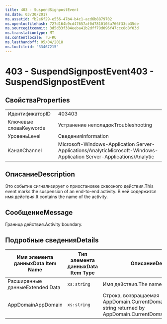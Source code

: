 ```yaml
---
title: 403 - SuspendSignpostEvent
ms.date: 03/30/2017
ms.assetid: fb2e6f29-e556-47b4-b4c1-acd6b8879702
ms.openlocfilehash: 727d164b9cd47657af0d7810103a766f33cb35de
ms.sourcegitcommit: 3d5d33f384eeba41b2dff79d096f47ccc8d8f03d
ms.translationtype: MT
ms.contentlocale: ru-RU
ms.lasthandoff: 05/04/2018
ms.locfileid: "33467215"
---
```

# <a name="403---suspendsignpostevent"></a><span data-ttu-id="a67ef-102">403 - SuspendSignpostEvent</span><span class="sxs-lookup"><span data-stu-id="a67ef-102">403 - SuspendSignpostEvent</span></span>
## <a name="properties"></a><span data-ttu-id="a67ef-103">Свойства</span><span class="sxs-lookup"><span data-stu-id="a67ef-103">Properties</span></span>  
  
|||  
|-|-|  
|<span data-ttu-id="a67ef-104">Идентификатор</span><span class="sxs-lookup"><span data-stu-id="a67ef-104">ID</span></span>|<span data-ttu-id="a67ef-105">403</span><span class="sxs-lookup"><span data-stu-id="a67ef-105">403</span></span>|  
|<span data-ttu-id="a67ef-106">Ключевые слова</span><span class="sxs-lookup"><span data-stu-id="a67ef-106">Keywords</span></span>|<span data-ttu-id="a67ef-107">Устранение неполадок</span><span class="sxs-lookup"><span data-stu-id="a67ef-107">Troubleshooting</span></span>|  
|<span data-ttu-id="a67ef-108">Уровень</span><span class="sxs-lookup"><span data-stu-id="a67ef-108">Level</span></span>|<span data-ttu-id="a67ef-109">Сведения</span><span class="sxs-lookup"><span data-stu-id="a67ef-109">Information</span></span>|  
|<span data-ttu-id="a67ef-110">Канал</span><span class="sxs-lookup"><span data-stu-id="a67ef-110">Channel</span></span>|<span data-ttu-id="a67ef-111">Microsoft-Windows-Application Server-Applications/Analytic</span><span class="sxs-lookup"><span data-stu-id="a67ef-111">Microsoft-Windows-Application Server-Applications/Analytic</span></span>|  
  
## <a name="description"></a><span data-ttu-id="a67ef-112">Описание</span><span class="sxs-lookup"><span data-stu-id="a67ef-112">Description</span></span>  
 <span data-ttu-id="a67ef-113">Это событие сигнализирует о приостановке сквозного действия.</span><span class="sxs-lookup"><span data-stu-id="a67ef-113">This event marks the suspension of an end-to-end activity.</span></span> <span data-ttu-id="a67ef-114">В ней содержится имя действия.</span><span class="sxs-lookup"><span data-stu-id="a67ef-114">It contains the name of the activity.</span></span>  
  
## <a name="message"></a><span data-ttu-id="a67ef-115">Сообщение</span><span class="sxs-lookup"><span data-stu-id="a67ef-115">Message</span></span>  
 <span data-ttu-id="a67ef-116">Граница действия.</span><span class="sxs-lookup"><span data-stu-id="a67ef-116">Activity boundary.</span></span>  
  
## <a name="details"></a><span data-ttu-id="a67ef-117">Подробные сведения</span><span class="sxs-lookup"><span data-stu-id="a67ef-117">Details</span></span>  
  
|<span data-ttu-id="a67ef-118">Имя элемента данных</span><span class="sxs-lookup"><span data-stu-id="a67ef-118">Data Item Name</span></span>|<span data-ttu-id="a67ef-119">Тип элемента данных</span><span class="sxs-lookup"><span data-stu-id="a67ef-119">Data Item Type</span></span>|<span data-ttu-id="a67ef-120">Описание</span><span class="sxs-lookup"><span data-stu-id="a67ef-120">Description</span></span>|  
|--------------------|--------------------|-----------------|  
|<span data-ttu-id="a67ef-121">Расширенные данные</span><span class="sxs-lookup"><span data-stu-id="a67ef-121">Extended Data</span></span>|`xs:string`|<span data-ttu-id="a67ef-122">Имя действия.</span><span class="sxs-lookup"><span data-stu-id="a67ef-122">The name of the activity.</span></span>|  
|<span data-ttu-id="a67ef-123">AppDomain</span><span class="sxs-lookup"><span data-stu-id="a67ef-123">AppDomain</span></span>|`xs:string`|<span data-ttu-id="a67ef-124">Строка, возвращаемая AppDomain.CurrentDomain.FriendlyName.</span><span class="sxs-lookup"><span data-stu-id="a67ef-124">The string returned by AppDomain.CurrentDomain.FriendlyName.</span></span>|

